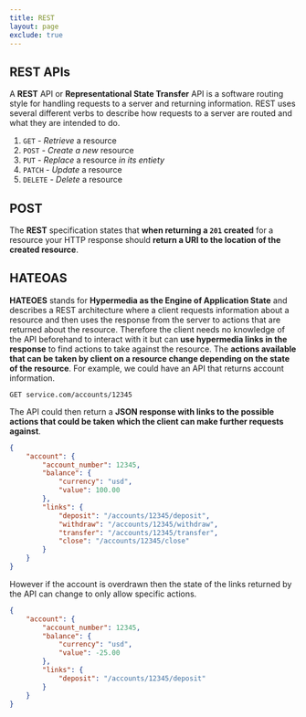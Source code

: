 ```yaml
---
title: REST
layout: page
exclude: true
---
```


## REST APIs

A **REST** API or **Representational State Transfer** API is a software routing style for handling requests to a server and returning information. REST uses several different verbs to describe how requests to a server are routed and what they are intended to do.

 1. `GET` - *Retrieve* a resource
 2. `POST` - *Create a new* resource
 3. `PUT` - *Replace* a resource *in its entiety*
 4. `PATCH` - *Update* a resource
 5. `DELETE` - *Delete* a resource

## POST

The **REST** specification states that **when returning a `201` created** for a resource your HTTP response should **return a URI to the location of the created resource**.

## HATEOAS

**HATEOES** stands for **Hypermedia as the Engine of Application State** and describes a REST architecture where a client requests information about a resource and then uses the response from the server to actions that are returned about the resource. Therefore the client needs no knowledge of the API beforehand to interact with it but can **use hypermedia links in the response** to find actions to take against the resource. The **actions available that can be taken by client on a resource change depending on the state of the resource**. For example, we could have an API that returns account information.
```
GET service.com/accounts/12345
```

The API could then return a **JSON response with links to the possible actions that could be taken which the client can make further requests against**.
```json
{
    "account": {
        "account_number": 12345,
        "balance": {
            "currency": "usd",
            "value": 100.00
        },
        "links": {
            "deposit": "/accounts/12345/deposit",
            "withdraw": "/accounts/12345/withdraw",
            "transfer": "/accounts/12345/transfer",
            "close": "/accounts/12345/close"
        }
    }
}
```

However if the account is overdrawn then the state of the links returned by the API can change to only allow specific actions.
```json
{
    "account": {
        "account_number": 12345,
        "balance": {
            "currency": "usd",
            "value": -25.00
        },
        "links": {
            "deposit": "/accounts/12345/deposit"
        }
    }
}
```
<!--stackedit_data:
eyJoaXN0b3J5IjpbLTE5ODExNjM4MjIsLTU2OTIxNjEwMCwtMT
I3MjM2Mzk4M119
-->